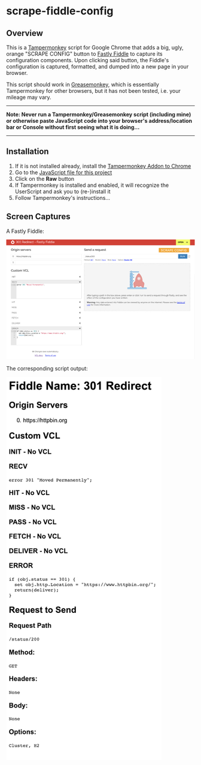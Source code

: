 # scrape-fiddle-config

## Overview
This is a [Tampermonkey](https://tampermonkey.net/) script for Google Chrome that adds a big, ugly, orange "SCRAPE CONFIG" button to [Fastly Fiddle](https://fiddle.fastlydemo.net/) to capture its configuration components.
Upon clicking said button, the Fiddle's configuration is captured, formatted, and dumped into a new page in your browser.

This script should work in [Greasemonkey](https://www.greasespot.net/), which is essentially Tampermonkey for other browsers, but it has not been tested, i.e. your mileage may vary.

---

**Note: Never run a Tampermonkey/Greasemonkey script (including mine) or otherwise paste JavaScript code into your browser's address/location bar or Console without first seeing what it is doing...**

---

## Installation
1. If it is not installed already, install the [Tampermonkey Addon to Chrome](https://chrome.google.com/webstore/detail/tampermonkey/dhdgffkkebhmkfjojejmpbldmpobfkfo?hl=en)
2. Go to the [JavaScript file for this project](https://github.com/minus27/scrape-fiddle-config/blob/master/Add%20Scrape%20Config%20to%20Fiddle.user.js)
3. Click on the **Raw** button
4. If Tampermonkey is installed and enabled, it will recognize the UserScript and ask you to (re-)install it
5. Follow Tampermonkey's instructions...
## Screen Captures
A Fastly Fiddle:

![Fiddle Screen Capture](https://raw.githubusercontent.com/minus27/scrape-fiddle-config/master/fiddleScreenCapture.jpg)

The corresponding script output:

![Output Screen Capture](https://raw.githubusercontent.com/minus27/scrape-fiddle-config/master/outputScreenCapture.jpg)
